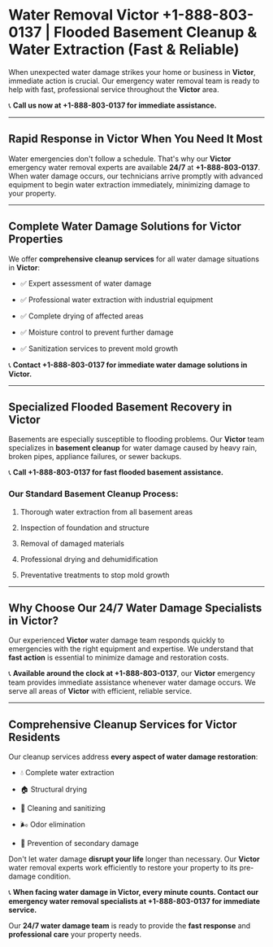 # Water Removal Victor +1-888-803-0137 | Flooded Basement Cleanup & Water Extraction (Fast & Reliable)

When unexpected water damage strikes your home or business in **Victor**, immediate action is crucial. Our emergency water removal team is ready to help with fast, professional service throughout the **Victor** area. 

📞 **Call us now at +1-888-803-0137 for immediate assistance.**

---

## Rapid Response in Victor When You Need It Most

Water emergencies don't follow a schedule. That's why our **Victor** emergency water removal experts are available **24/7** at **+1-888-803-0137**. When water damage occurs, our technicians arrive promptly with advanced equipment to begin water extraction immediately, minimizing damage to your property.

---

## Complete Water Damage Solutions for Victor Properties

We offer **comprehensive cleanup services** for all water damage situations in **Victor**:

- ✅ Expert assessment of water damage  
- ✅ Professional water extraction with industrial equipment  
- ✅ Complete drying of affected areas  
- ✅ Moisture control to prevent further damage  
- ✅ Sanitization services to prevent mold growth  

📞 **Contact +1-888-803-0137 for immediate water damage solutions in Victor.**

---

## Specialized Flooded Basement Recovery in Victor

Basements are especially susceptible to flooding problems. Our **Victor** team specializes in **basement cleanup** for water damage caused by heavy rain, broken pipes, appliance failures, or sewer backups. 

📞 **Call +1-888-803-0137 for fast flooded basement assistance.**

### Our Standard Basement Cleanup Process:
1. Thorough water extraction from all basement areas  
2. Inspection of foundation and structure  
3. Removal of damaged materials  
4. Professional drying and dehumidification  
5. Preventative treatments to stop mold growth  

---

## Why Choose Our 24/7 Water Damage Specialists in Victor?

Our experienced **Victor** water damage team responds quickly to emergencies with the right equipment and expertise. We understand that **fast action** is essential to minimize damage and restoration costs.

📞 **Available around the clock at +1-888-803-0137**, our **Victor** emergency team provides immediate assistance whenever water damage occurs. We serve all areas of **Victor** with efficient, reliable service.

---

## Comprehensive Cleanup Services for Victor Residents

Our cleanup services address **every aspect of water damage restoration**:

- 💧 Complete water extraction  
- 🏠 Structural drying  
- 🧼 Cleaning and sanitizing  
- 🌬️ Odor elimination  
- 🚫 Prevention of secondary damage  

Don't let water damage **disrupt your life** longer than necessary. Our **Victor** water removal experts work efficiently to restore your property to its pre-damage condition.

📞 **When facing water damage in Victor, every minute counts. Contact our emergency water removal specialists at +1-888-803-0137 for immediate service.**

Our **24/7 water damage team** is ready to provide the **fast response** and **professional care** your property needs.